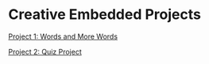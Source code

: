 # Creative Embedded Projects

[Project 1: Words and More Words](../installation_1/docs)

[Project 2: Quiz Project](../project_2/)

